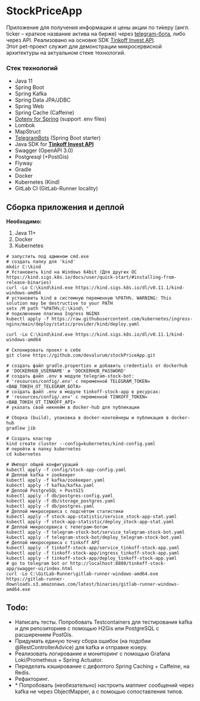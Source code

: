 # StockPriceApp

Приложение для получения информации и цены акции по ти́керу 
(англ. ticker – краткое название актива на бирже) через [telegram-бота](https://telegram.me/StocksPricesBot),
либо через API. Реализовано на основке SDK [Tinkoff Invest API](https://tinkoff.github.io/investAPI/). <br> 
Этот pet-проект служит для демонстрации микросервисной архитектуры на актуальном стеке технологий.


### Стек технологий
- Java 11
- Spring Boot
- Spring Kafka
- Spring Data JPA/JDBC
- Spring Web
- Spring Cache (Caffeine)
- [Dotenv for Spring](https://github.com/paulschwarz/spring-dotenv) (support .env files)
- Lombok
- MapStruct
- [TelegramBots](https://github.com/rubenlagus/TelegramBots/tree/master/telegrambots-spring-boot-starter) (Spring Boot starter)
- Java SDK for **[Tinkoff Invest API](https://github.com/Tinkoff/invest-api-java-sdk)**
- Swagger (OpenAPI 3.0)
- Postgresql (+PostGis)
- Flyway
- Gradle
- Docker
- Kubernetes (Kind)
- GitLab CI (GitLab-Runner locality)

## Сборка приложения и деплой
**Необходимо:**
1. Java 11+
2. Docker
3. Kubernetes

```shell script
# запустить под админом cmd.exe 
# создать папку для 'kind'
mkdir C:\kind
# Установить kind на Windows 64bit (Для других ОС https://kind.sigs.k8s.io/docs/user/quick-start/#installing-from-release-binaries)
curl -Lo C:\kind\kind.exe https://kind.sigs.k8s.io/dl/v0.11.1/kind-windows-amd64
# установить kind в системную переменную %PATH%. WARNING: This solution may be destructive to your PATH
setx /M path "%PATH%;C:\kind\ "
# подключение плагина Ingress NGINX
kubectl apply -f https://raw.githubusercontent.com/kubernetes/ingress-nginx/main/deploy/static/provider/kind/deploy.yaml

curl -Lo C:\kind\kind.exe https://kind.sigs.k8s.io/dl/v0.11.1/kind-windows-amd64

# Склонировать проект к себе
git clone https://github.com/devalurum/stockPriceApp.git

# создать файл gradle.properties и добавить credentials от dockerhub
# 'DOCKERHUB_USERNAME' и 'DOCKERHUB_PASSWORD'
# создать файл .env в модуле telegram-stock-bot:
# 'resources/config/.env' с переменной TELEGRAM_TOKEN=<ВАШ_ТОКЕН_ОТ_TELEGRAM_БОТА>
# создать файл .env в модуле tinkoff-stock-app в ресурсах:
# 'resources/config/.env' с переменной TINKOFF_TOKEN=<ВАШ_ТОКЕН_ОТ_TINKOFF_API>
# указать свой никнейм в docker-hub для публикации  

# Сборка (build), упаковка в docker-контейнеры и публикация в docker-hub
gradlew jib

# Создать кластер
kind create cluster --config=kubernetes/kind-config.yaml
# перейти в папку kubernetes
cd kubernetes

# Импорт общей конфигураций
kubectl apply -f config/stock-app-config.yaml
# Деплой kafka + zookeeper
kubectl apply -f kafka/zookeeper.yaml
kubectl apply -f kafka/kafka.yaml
# Деплой PostgreSQL + PostGIS
kubectl apply -f db/postgres-config.yaml
kubectl apply -f db/storage_postgres.yaml
kubectl apply -f db/postgres.yaml
# Деплой микросервиса с подсчётом статистики
kubectl apply -f stock-app-statistic/service_stock-app-stat.yaml
kubectl apply -f stock-app-statistic/deploy_stock-app-stat.yaml
# Деплой микросервиса с телеграм-ботом
kubectl apply -f telegram-stock-bot/service_telegram-stock-bot.yaml
kubectl apply -f telegram-stock-bot/deploy_telegram-stock-bot.yaml
# Деплой микросервиса с tinkoff API
kubectl apply -f tinkoff-stock-app/service_tinkoff-stock-app.yaml
kubectl apply -f tinkoff-stock-app/ingress_tinkoff-stock-app.yaml
kubectl apply -f tinkoff-stock-app/deploy_tinkoff-stock-app.yaml
# go to telegram bot or http://localhost:8880/tinkoff-stock-app/swagger-ui/index.html
curl -Lo C:\GitLab-Runner\gitlab-runner-windows-amd64.exe https://gitlab-runner-downloads.s3.amazonaws.com/latest/binaries/gitlab-runner-windows-amd64.exe

```

## Todo:
- Написать тесты. Попробовать Testcontainers для тестирования kafka и 
для репозиториев с помощью H2Gis или PostgreSQL с расширением PostGis.
- Придумать единую точку сбора ошибок (на подобии @RestControllerAdvice) для kafka и отправке юзеру.
- Реализовать логирование и мониторинг с помощью Grafana Loki/Prometheus + Spring Actuator.
- Переделать кэширование с дефолтого Spring Caching + Caffeine, на Redis.
- Рефакторинг.
- \* Попробовать (необязательно) настроить маппинг сообщений через kafka не через ObjectMapper,
а с помощью сопоставления типов.
